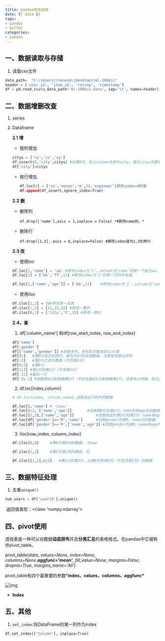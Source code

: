 ```yaml
---
title: pandas用法总结
date: {{ date }}
tags: 
- pandas
- python
categories:
- pandas
---
```










## 一、数据读取与存储

1. 读取csv文件

```python
data_path=	"C:\\Users\\lenovo\\Desktop\\ml-100k\\" 
header = ['user_id', 'item_id', 'rating', 'timestamp'] 
df = pd.read_csv(u_data_path+'ml-100k/u.data', sep='\t', names=header)
```



## 二、数据增删改查

1. series



2. Dataframe

   **2.1 增**

   - 按列增加

   ```python
   citys = ['ny','zz','xy']
   df.insert(0,'city',citys) #在第0列，加上column名称为city，值为citys的数值。
   df['city']=citys
   
   ```

   - 按行增加

     ```python
     df.loc[4] = ['zz','mason','m',24,'engineer’]修改index=4的值
     df.append(df_insert,ignore_index=True)
     ```

   **2.2 删**

   - 删除列

     ```
     df.drop(['name'],axis = 1,inplace = False) *#删除name列。*
     ```

     

   - 删除行

     ```
     df.drop([1,3], axis = 0,inplace=False) #删除index值为1,3的两行
     ```

   **2.3 改**

   - 使用loc

   ```python
   df.loc[1,'name'] = 'aa' #修改index为‘1’，column为‘name’的那一个值为aa。
   df.loc[1] = ['bb','ff',11] #修改index为‘1’的那一行的所有值。
   
   df.loc[1,['name','age']] = ['bb',11]    #修改index为‘1’，column为‘name’的那一个值为bb，age列的值为11。使用iloc[row_index, column_index]：
   ```
   - 使用iloc
   ```python
   df.iloc[1,2] = 19#修改某一无素
   df.iloc[:,2] = [11,22,33] #修改一整列
   df.iloc[0,:] = ['lily','F',15] #修改一整行
   ```

   **2.4、查**

   1. df['column_name'] 和df[row_start_index, row_end_index] 
   
   ```python
   df['name']
   df['gender']
   df[['name','gender']] #选取多列，多列名字要放在list里
   df[0:]	#第0行及之后的行，相当于df的全部数据，注意冒号是必须的
   df[:2]	#第2行之前的数据（不含第2行）
   df[0:1]	#第0行
   df[1:3] #第1行到第2行（不含第3行）
   df[-1:] #最后一行
   df[-3:-1] #倒数第3行到倒数第1行（不包含最后1行即倒数第1行，这里有点烦躁，因为从前数时从第0行开始，从后数就是-1行开始，毕竟没有-0）
   ```
   
   2. df.loc[index,column] 
   
   ```python
   # df.loc[index, column_name],选取指定行和列的数据
   
   df.loc[0,'name'] # 'Snow'
   df.loc[0:2, ['name','age']] 		 #选取第0行到第2行，name列和age列的数据, 注意这里的行选取是包含下标的。
   df.loc[[2,3],['name','age']] 		 #选取指定的第2行和第3行，name和age列的数据
   df.loc[df['gender']=='M','name'] 	 #选取gender列是M，name列的数据
   df.loc[df['gender']=='M',['name','age']] #选取gender列是M，name和age列的数据
   ```
   
   3. iloc[row_index, column_index]
   
   ```python
   df.iloc[0,0]		#第0行第0列的数据，'Snow'
   
   df.iloc[1,2]		#第1行第2列的数据，32
   
   df.iloc[[1,3],0:2]	#第1行和第3行，从第0列到第2列（不包含第2列）的数据
   ```

## 三、数据特征处理

1. 去重`unique()`

```python
num_users = df['userId'].unique()
```

​	返回值类型：<class 'numpy.ndarray'>



## 四、pivot使用

透视表是一种可以对数据**动态排布**并且**分类汇总**的表格格式。在pandas中它被称作pivot_table。

pivot_table(*data*, *values=None*, *index=None*, *columns=None*,***aggfunc='mean'***, *fill_value=None*, *margins=False*, *dropna=True*, *margins_name='All'*)

pivot_table有四个最重要的参数***index、values、columns、aggfunc\***



![img](https://pic1.zhimg.com/80/v2-36c652c87857f536377e4ecc25544d68_720w.jpg)

- **Index**



## 五、其他

1. `set_index`:将DataFrame的某一列作为index

```python
df.set_index(["Column"], inplace=True)
```


